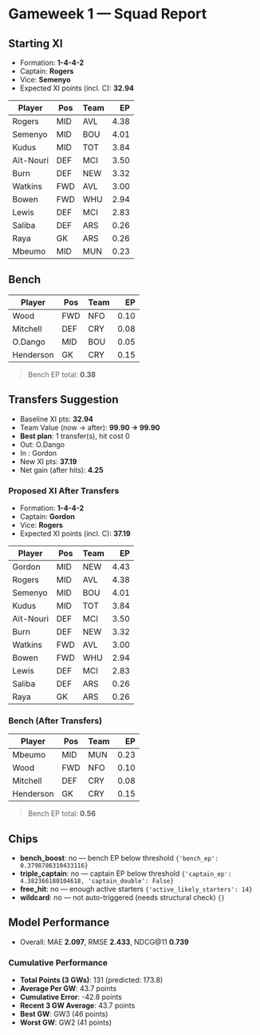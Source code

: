 # Gameweek 1 — Squad Report

## Starting XI
- Formation: **1-4-4-2**
- Captain: **Rogers**
- Vice: **Semenyo**
- Expected XI points (incl. C): **32.94**

| Player | Pos | Team | EP |
|---|---|---|---:|
| Rogers | MID | AVL | 4.38 |
| Semenyo | MID | BOU | 4.01 |
| Kudus | MID | TOT | 3.84 |
| Aït-Nouri | DEF | MCI | 3.50 |
| Burn | DEF | NEW | 3.32 |
| Watkins | FWD | AVL | 3.00 |
| Bowen | FWD | WHU | 2.94 |
| Lewis | DEF | MCI | 2.83 |
| Saliba | DEF | ARS | 0.26 |
| Raya | GK | ARS | 0.26 |
| Mbeumo | MID | MUN | 0.23 |

## Bench
| Player | Pos | Team | EP |
|---|---|---|---:|
| Wood | FWD | NFO | 0.10 |
| Mitchell | DEF | CRY | 0.08 |
| O.Dango | MID | BOU | 0.05 |
| Henderson | GK | CRY | 0.15 |

> Bench EP total: **0.38**

## Transfers Suggestion
- Baseline XI pts: **32.94**
- Team Value (now → after): **99.90 → 99.90**
- **Best plan**: 1 transfer(s), hit cost 0
- Out: O.Dango
- In : Gordon
- New XI pts: **37.19**
- Net gain (after hits): **4.25**

### Proposed XI After Transfers
- Formation: **1-4-4-2**
- Captain: **Gordon**
- Vice: **Rogers**
- Expected XI points (incl. C): **37.19**

| Player | Pos | Team | EP |
|---|---|---|---:|
| Gordon | MID | NEW | 4.43 |
| Rogers | MID | AVL | 4.38 |
| Semenyo | MID | BOU | 4.01 |
| Kudus | MID | TOT | 3.84 |
| Aït-Nouri | DEF | MCI | 3.50 |
| Burn | DEF | NEW | 3.32 |
| Watkins | FWD | AVL | 3.00 |
| Bowen | FWD | WHU | 2.94 |
| Lewis | DEF | MCI | 2.83 |
| Saliba | DEF | ARS | 0.26 |
| Raya | GK | ARS | 0.26 |

### Bench (After Transfers)
| Player | Pos | Team | EP |
|---|---|---|---:|
| Mbeumo | MID | MUN | 0.23 |
| Wood | FWD | NFO | 0.10 |
| Mitchell | DEF | CRY | 0.08 |
| Henderson | GK | CRY | 0.15 |

> Bench EP total: **0.56**

## Chips
- **bench_boost**: no — bench EP below threshold  `{'bench_ep': 0.3798786310433116}`
- **triple_captain**: no — captain EP below threshold  `{'captain_ep': 4.382366180104618, 'captain_double': False}`
- **free_hit**: no — enough active starters  `{'active_likely_starters': 14}`
- **wildcard**: no — not auto-triggered (needs structural check)  `{}`

## Model Performance
- Overall: MAE **2.097**, RMSE **2.433**, NDCG@11 **0.739**

### Cumulative Performance
- **Total Points (3 GWs)**: 131 (predicted: 173.8)
- **Average Per GW**: 43.7 points
- **Cumulative Error**: -42.8 points
- **Recent 3 GW Average**: 43.7 points
- **Best GW**: GW3 (46 points)
- **Worst GW**: GW2 (41 points)
